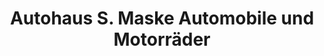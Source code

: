 ---
title: "Autohaus S. Maske Automobile und Motorräder"
url: /cuxhaven/autohaus-s-maske-automobile-und-motorraeder-papenstrasse/
shop: Autohaus
---